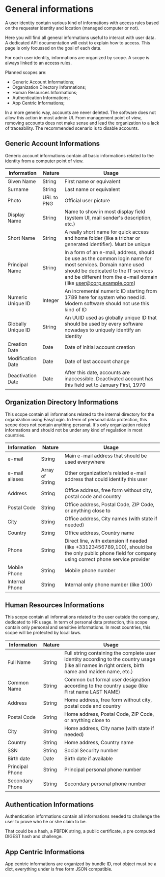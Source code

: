 # General informations

A user identity contain various kind of informations with access rules based on the requester identity and location (managed computer or not).

Here you will find all general informations useful to interact with user data. A dedicated API documentation will exist to explain how to access. This page is only focussed on the goal of each data.

For each user identity, informations are organized by scope. A scope is always linked to an access rules.

Planned scopes are:
* Generic Account Informations;
* Organization Directory Informations;
* Human Resources Informations;
* Authentication Informations;
* App Centric Informations;

In a more generic way, accounts are never deleted. The software does not allow this action in most admin UI. From management point of view, removing accounts does not make sense and lead the organization to a lack of traceability. The recommended scenario is to disable accounts.

## Generic Account Informations

Generic account informations contain all basic informations related to the identity from a computer point of view.

|    Information     |     Nature    |     Usage     |
| ------------------ | ------------- | ------------- |
| Given Name         | String        | First name or equivalent  |
| Surname            | String        | Last name or equivalent  |
| Photo              | URL to PNG    | Official user picture |
| Display Name       | String        | Name to show in most display field (system UI, mail sender's description, etc.)  |
| Short Name         | String        | A really short name for quick access and home folder (like a trichar or generated identifier). Must be unique  |
| Principal Name     | String        | In a form of an e-mail, address, should be use as the common login name for most services. Domain name used should be dedicated to the IT services and be different from the e-mail domain (like user@corp.example.com) |
| Numeric Unique ID  | Integer       | An incremental numeric ID starting from 1789 here for system who need id. Modern software should not use this kind of ID |
| Globally Unique ID | String        | An UUID used as globally unique ID that should be used by every software nowadays to uniquely identify an identity |
| Creation Date      | Date          | Date of initial account creation |
| Modification Date  | Date          | Date of last account change |
| Deactivation Date  | Date          | After this date, accounts are inaccessible. Deactivated account has this field set to January First, 1970 |


## Organization Directory Informations

This scope contain all informations related to the internal directory for the organization using EasyLogin. In term of personal data protection, this scope does not contain anything personal. It's only organization related informations and should not be under any kind of regulation in most countries.

|    Information     |      Nature     |     Usage     |
| ------------------ | --------------- | ------------- |
| e-mail             | String          | Main e-mail address that should be used everywhere |
| e-mail aliases     | Array of String | Other organization's related e-mail address that could identify this user |
| Address            | String          | Office address, free form without city, postal code and country |
| Postal Code        | String          | Office address, Postal Code, ZIP Code, or anything close to |
| City               | String          | Office address, City names (with state if needed) |
| Country            | String          | Office address, Country name |
| Phone              | String          | Direct line, with extension if needed (like +33123456789,100), should be the only public phone field for company using correct phone service provider |
| Mobile Phone       | String          | Mobile phone number |
| Internal Phone     | String          | Internal only phone number (like 100) |

## Human Resources Informations

This scope contain all informations related to the user outside the company, dedicated to HR usage. In term of personal data protection, this scope contain only personal and sensitive informations. In most countries, this scope will be protected by local laws.

|    Information     |     Nature    |     Usage     |
| ------------------ | ------------- | ------------- |
| Full Name          | String        | Full string containing the complete user identity according to the country usage (like all names in right orders, birth name and maiden name, etc.) |
| Common Name        | String        | Common but formal user designation according to the country usage (like First name LAST NAME) |
| Address            | String        | Home address, free form without city, postal code and country |
| Postal Code        | String        | Home address, Postal Code, ZIP Code, or anything close to |
| City               | String        | Home address, City name (with state if needed) |
| Country            | String        | Home address, Country name |
| SSN                | String        | Social Security number |
| Birth date         | Date          | Birth date if available |
| Principal Phone    | String        | Principal personal phone number |
| Secondary Phone    | String        | Secondary personal phone number |

## Authentication Informations

Authentication informations contain all informations needed to challenge the user to prove who he or she claim to be.

That could be a hash, a PBFDK string, a public certificate, a pre computed DIGEST hash and challenge.

## App Centric Informations

App centric informations are organized by bundle ID, root object must be a dict, everything under is free form JSON compatible.
